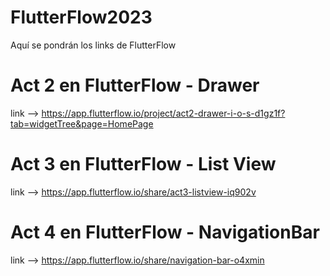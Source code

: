 # FlutterFlow2023
Aquí se pondrán los links de FlutterFlow

# Act 2 en FlutterFlow - Drawer
  link --> https://app.flutterflow.io/project/act2-drawer-i-o-s-d1gz1f?tab=widgetTree&page=HomePage

# Act 3 en FlutterFlow - List View
  link --> https://app.flutterflow.io/share/act3-listview-iq902v

# Act 4 en FlutterFlow - NavigationBar
  link --> https://app.flutterflow.io/share/navigation-bar-o4xmin
